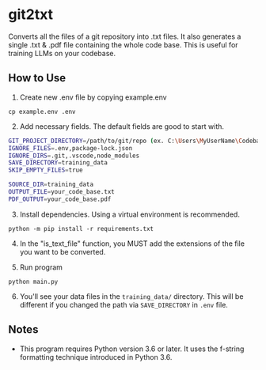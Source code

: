 # git2txt

Converts all the files of a git repository into .txt files. It also generates a single .txt & .pdf file containing the whole code base. This is useful for training LLMs on your codebase.

## How to Use

1. Create new .env file by copying example.env

```shell
cp example.env .env
```

2. Add necessary fields. The default fields are good to start with.

```bash
GIT_PROJECT_DIRECTORY=/path/to/git/repo (ex. C:\Users\MyUserName\Codebases\GitHub\my-project-name)
IGNORE_FILES=.env,package-lock.json
IGNORE_DIRS=.git,.vscode,node_modules
SAVE_DIRECTORY=training_data
SKIP_EMPTY_FILES=true

SOURCE_DIR=training_data
OUTPUT_FILE=your_code_base.txt
PDF_OUTPUT=your_code_base.pdf
```

3. Install dependencies. Using a virtual environment is recommended.

```shell
python -m pip install -r requirements.txt
```

4. In the "is_text_file" function, you MUST add the extensions of the file you want to be converted.

5. Run program

```shell
python main.py
```

6. You'll see your data files in the `training_data/` directory. This will be different if you changed the path via `SAVE_DIRECTORY` in `.env` file.

## Notes

- This program requires Python version 3.6 or later. It uses the f-string formatting technique introduced in Python 3.6.

